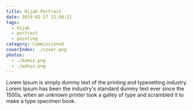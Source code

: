 ```yaml
---
title: Hijab Portrait
date: 2019-02-27 22:50:21
tags: 
  - hijab
  - portrait
  - painting
category: Commissioned
coverIndex: ./cover.png
photos: 
  - ./komis.png
  - ./wahyu.png
---
```


<!-- TODO: define post header properies -->

Lorem Ipsum is simply dummy text of the printing and typesetting industry. Lorem Ipsum has been the industry's standard dummy text ever since the 1500s, when an unknown printer took a galley of type and scrambled it to make a type specimen book.

<!-- ![seira](./seira.jpg) -->